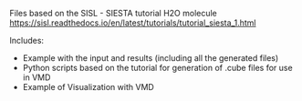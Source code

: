 Files based on the SISL - SIESTA tutorial H2O molecule
https://sisl.readthedocs.io/en/latest/tutorials/tutorial_siesta_1.html

Includes:
- Example with the input and results (including all the generated files)
- Python scripts based on the tutorial for generation of .cube files for use in VMD
- Example of Visualization with VMD

